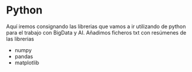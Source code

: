 # Python

Aquí iremos consignando las librerias que vamos a ir utilizando de python para el trabajo con BigData y AI.
Añadimos ficheros txt con resúmenes de las librerias

 - numpy
 - pandas
 - matplotlib
